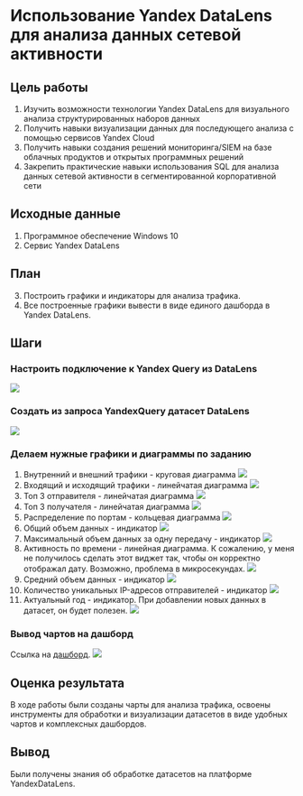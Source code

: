 # Использование Yandex DataLens для анализа данных сетевой активности
## Цель работы
1. Изучить возможности технологии Yandex DataLens для визуального анализа структурированных наборов данных
2. Получить навыки визуализации данных для последующего анализа с помощью сервисов Yandex Cloud
3. Получить навыки создания решений мониторинга/SIEM на базе облачных продуктов и открытых программных решений
4. Закрепить практические навыки использования SQL для анализа данных сетевой активности в сегментированной корпоративной сети

## Исходные данные
1. Программное обеспечение Windows 10
2. Сервис Yandex DataLens

## План
3. Построить графики и индикаторы для анализа трафика.
4. Все построенные графики вывести в виде единого дашборда в Yandex DataLens.

## Шаги
### Настроить подключение к Yandex Query из DataLens
![](img_6/1.png)

### Создать из запроса YandexQuery датасет DataLens
![](img_6/2.png)

### Делаем нужные графики и диаграммы по заданию
1. Внутренний и внешний трафики - круговая диаграмма
![](img_6/3.png)
2. Входящий и исходящий трафики - линейчатая диаграмма
![](img_6/4.png)
3. Топ 3 отправителя - линейчатая диаграмма
![](img_6/5.png)
4. Топ 3 получателя - линейчатая диаграмма
![](img_6/6.png)
5. Распределение по портам - кольцевая диаграмма
![](img_6/7.png)
6. Общий объем данных - индикатор
![](img_6/8.png)
7. Максимальный объем данных за одну передачу - индикатор
![](img_6/9.png)
8. Активность по времени - линейная диаграмма.
К сожалению, у меня не получилось сделать этот виджет так, чтобы он корректно отображал дату. Возможно, проблема в микросекундах.
![](img_6/10.png)
9. Средний объем данных - индикатор
![](img_6/11.png)
10. Количество уникальных IP-адресов отправителей - индикатор
![](img_6/12.png)
11. Актуальный год - индикатор.
При добавлении новых данных в датасет, он будет полезен.
![](img_6/13.png)
### Вывод чартов на дашборд
Ссылка на [дашборд](https://datalens.yandex.cloud/yk1k6iea1lcml-tashlanovdashboard).
![](img_6/14.png)
## Оценка результата
В ходе работы были созданы чарты для анализа трафика, освоены инструменты для обработки и визуализации датасетов в виде удобных чартов и комплексных дашбордов.
## Вывод
Были получены знания об обработке датасетов на платформе YandexDataLens.
